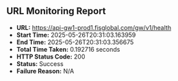 ## URL Monitoring Report

- **URL:** https://api-gw1-prod1.fisglobal.com/gw/v1/health
- **Start Time:** 2025-05-26T20:31:03.163959
- **End Time:** 2025-05-26T20:31:03.356675
- **Total Time Taken:** 0.192716 seconds
- **HTTP Status Code:** 200
- **Status:** Success
- **Failure Reason:** N/A
